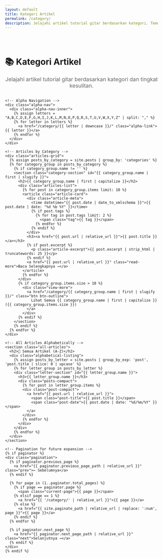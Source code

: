 ```yaml
---
layout: default
title: Kategori Artikel
permalink: /category/
description: Jelajahi artikel tutorial gitar berdasarkan kategori. Temukan chord, teknik, dan tips bermain musik yang sesuai dengan kebutuhan Anda.
---
```


<div class="category-page">
  <div class="container">
    <h1>📚 Kategori Artikel</h1>
    <p class="page-intro">Jelajahi artikel tutorial gitar berdasarkan kategori dan tingkat kesulitan.</p>

    <!-- Alpha Navigation -->
    <div class="alpha-nav">
      <div class="alpha-nav-inner">
        {% assign letters = "A,B,C,D,E,F,G,H,I,J,K,L,M,N,O,P,Q,R,S,T,U,V,W,X,Y,Z" | split: "," %}
        {% for letter in letters %}
          <a href="/category/{{ letter | downcase }}/" class="alpha-link">{{ letter }}</a>
        {% endfor %}
      </div>
    </div>

    <!-- Articles by Category -->
    <div class="articles-grid">
      {% assign posts_by_category = site.posts | group_by: 'categories' %}
      {% for category_group in posts_by_category %}
        {% if category_group.name != '' %}
        <section class="category-section" id="{{ category_group.name | first | slugify }}">
          <h2>{{ category_group.name | first | capitalize }}</h2>
          <div class="articles-list">
            {% for post in category_group.items limit: 10 %}
            <article class="article-card">
              <div class="article-meta">
                <time datetime="{{ post.date | date_to_xmlschema }}">{{ post.date | date: "%d %b %Y" }}</time>
                {% if post.tags %}
                  {% for tag in post.tags limit: 2 %}
                    <span class="tag">{{ tag }}</span>
                  {% endfor %}
                {% endif %}
              </div>
              <h3><a href="{{ post.url | relative_url }}">{{ post.title }}</a></h3>
              {% if post.excerpt %}
                <p class="article-excerpt">{{ post.excerpt | strip_html | truncatewords: 25 }}</p>
              {% endif %}
              <a href="{{ post.url | relative_url }}" class="read-more">Baca Selengkapnya →</a>
            </article>
            {% endfor %}
          </div>
          {% if category_group.items.size > 10 %}
            <div class="view-more">
              <a href="/category/{{ category_group.name | first | slugify }}/" class="btn btn-outline">
                Lihat Semua {{ category_group.name | first | capitalize }} ({{ category_group.items.size }})
              </a>
            </div>
          {% endif %}
        </section>
        {% endif %}
      {% endfor %}
    </div>

    <!-- All Articles Alphabetically -->
    <section class="all-articles">
      <h2>📝 Semua Artikel (A-Z)</h2>
      <div class="alphabetical-listing">
        {% assign posts_by_letter = site.posts | group_by_exp: 'post', 'post.title | slice: 0 | upcase' %}
        {% for letter_group in posts_by_letter %}
        <div class="letter-section" id="{{ letter_group.name }}">
          <h3>{{ letter_group.name }}</h3>
          <div class="posts-compact">
            {% for post in letter_group.items %}
            <div class="post-compact">
              <a href="{{ post.url | relative_url }}">
                <span class="post-title">{{ post.title }}</span>
                <span class="post-date">{{ post.date | date: "%d/%m/%Y" }}</span>
              </a>
            </div>
            {% endfor %}
          </div>
        </div>
        {% endfor %}
      </div>
    </section>

    <!-- Pagination for future expansion -->
    {% if paginator %}
    <div class="pagination">
      {% if paginator.previous_page %}
        <a href="{{ paginator.previous_page_path | relative_url }}" class="prev">← Sebelumnya</a>
      {% endif %}
      
      {% for page in (1..paginator.total_pages) %}
        {% if page == paginator.page %}
          <span class="current-page">{{ page }}</span>
        {% elsif page == 1 %}
          <a href="{{ '/category/' | relative_url }}">{{ page }}</a>
        {% else %}
          <a href="{{ site.paginate_path | relative_url | replace: ':num', page }}">{{ page }}</a>
        {% endif %}
      {% endfor %}
      
      {% if paginator.next_page %}
        <a href="{{ paginator.next_page_path | relative_url }}" class="next">Selanjutnya →</a>
      {% endif %}
    </div>
    {% endif %}
  </div>
</div>

<style>
.category-page {
  padding: 2rem 0;
}

.page-intro {
  font-size: 1.1rem;
  color: #666;
  margin-bottom: 2rem;
  text-align: center;
}

/* Alpha Navigation */
.alpha-nav {
  background: #f8f9fa;
  padding: 1rem;
  border-radius: 8px;
  margin-bottom: 2rem;
  border: 2px solid #e9ecef;
}

.alpha-nav-inner {
  display: flex;
  flex-wrap: wrap;
  justify-content: center;
  gap: 0.5rem;
}

.alpha-link {
  display: inline-block;
  padding: 0.5rem 1rem;
  background: white;
  color: #495057;
  text-decoration: none;
  border-radius: 4px;
  font-weight: 600;
  transition: all 0.2s ease;
  border: 1px solid #dee2e6;
}

.alpha-link:hover, .alpha-link.active {
  background: #c62828;
  color: white;
  transform: translateY(-2px);
}

/* Category Sections */
.category-section {
  margin-bottom: 3rem;
  padding: 2rem;
  background: white;
  border-radius: 10px;
  box-shadow: 0 2px 10px rgba(0,0,0,0.1);
}

.category-section h2 {
  color: #c62828;
  margin-bottom: 1.5rem;
  padding-bottom: 0.5rem;
  border-bottom: 2px solid #f8f9fa;
}

.articles-list {
  display: grid;
  grid-template-columns: repeat(auto-fit, minmax(300px, 1fr));
  gap: 1.5rem;
}

.article-card {
  background: #f8f9fa;
  padding: 1.5rem;
  border-radius: 8px;
  border-left: 4px solid #c62828;
  transition: transform 0.2s ease;
}

.article-card:hover {
  transform: translateY(-3px);
  box-shadow: 0 5px 15px rgba(0,0,0,0.1);
}

.article-meta {
  display: flex;
  gap: 1rem;
  margin-bottom: 0.5rem;
  align-items: center;
}

.article-meta time {
  font-size: 0.85rem;
  color: #6c757d;
}

.tag {
  background: #e3f2fd;
  color: #1976d2;
  padding: 0.2rem 0.5rem;
  border-radius: 12px;
  font-size: 0.75rem;
  font-weight: 500;
}

.article-card h3 {
  margin: 0.5rem 0;
}

.article-card h3 a {
  color: #212529;
  text-decoration: none;
  font-size: 1.1rem;
}

.article-card h3 a:hover {
  color: #c62828;
}

.article-excerpt {
  color: #6c757d;
  font-size: 0.9rem;
  line-height: 1.5;
  margin-bottom: 1rem;
}

.read-more {
  color: #c62828;
  text-decoration: none;
  font-weight: 600;
  font-size: 0.9rem;
}

.read-more:hover {
  color: #b71c1c;
}

.view-more {
  text-align: center;
  margin-top: 1.5rem;
}

/* Alphabetical Listing */
.all-articles {
  background: white;
  padding: 2rem;
  border-radius: 10px;
  box-shadow: 0 2px 10px rgba(0,0,0,0.1);
}

.letter-section {
  margin-bottom: 2rem;
}

.letter-section h3 {
  color: #c62828;
  font-size: 1.5rem;
  margin-bottom: 1rem;
  padding: 0.5rem 1rem;
  background: #f8f9fa;
  border-radius: 6px;
  display: inline-block;
}

.posts-compact {
  display: grid;
  grid-template-columns: repeat(auto-fit, minmax(250px, 1fr));
  gap: 0.5rem;
}

.post-compact {
  border-bottom: 1px solid #f8f9fa;
  padding: 0.75rem 0;
}

.post-compact a {
  display: flex;
  justify-content: space-between;
  align-items: center;
  text-decoration: none;
  color: #495057;
  transition: color 0.2s ease;
}

.post-compact a:hover {
  color: #c62828;
}

.post-title {
  font-weight: 500;
  flex: 1;
}

.post-date {
  font-size: 0.8rem;
  color: #6c757d;
  margin-left: 1rem;
}

/* Pagination */
.pagination {
  display: flex;
  justify-content: center;
  gap: 0.5rem;
  margin-top: 3rem;
}

.pagination a, .pagination span {
  padding: 0.5rem 1rem;
  border: 1px solid #dee2e6;
  border-radius: 4px;
  text-decoration: none;
  color: #495057;
}

.pagination a:hover {
  background: #c62828;
  color: white;
  border-color: #c62828;
}

.pagination .current-page {
  background: #c62828;
  color: white;
  border-color: #c62828;
}

/* Responsive */
@media (max-width: 768px) {
  .articles-list {
    grid-template-columns: 1fr;
  }
  
  .posts-compact {
    grid-template-columns: 1fr;
  }
  
  .post-compact a {
    flex-direction: column;
    align-items: flex-start;
  }
  
  .post-date {
    margin-left: 0;
    margin-top: 0.25rem;
  }
  
  .alpha-nav-inner {
    gap: 0.25rem;
  }
  
  .alpha-link {
    padding: 0.4rem 0.8rem;
    font-size: 0.9rem;
  }
}
</style>

<script>
document.addEventListener('DOMContentLoaded', function() {
  // Smooth scrolling for alpha navigation
  document.querySelectorAll('.alpha-link').forEach(link => {
    link.addEventListener('click', function(e) {
      e.preventDefault();
      const targetId = this.getAttribute('href').substring(1);
      const targetElement = document.getElementById(targetId);
      
      if (targetElement) {
        targetElement.scrollIntoView({
          behavior: 'smooth',
          block: 'start'
        });
        
        // Update active state
        document.querySelectorAll('.alpha-link').forEach(l => l.classList.remove('active'));
        this.classList.add('active');
      }
    });
  });

  // Highlight active letter on scroll
  const observerOptions = {
    rootMargin: '-20% 0px -70% 0px',
    threshold: 0
  };

  const observer = new IntersectionObserver((entries) => {
    entries.forEach(entry => {
      if (entry.isIntersecting) {
        const id = entry.target.id;
        document.querySelectorAll('.alpha-link').forEach(link => {
          link.classList.toggle('active', link.getAttribute('href') === `#${id}`);
        });
      }
    });
  }, observerOptions);

  // Observe letter sections
  document.querySelectorAll('.letter-section').forEach(section => {
    observer.observe(section);
  });
});
</script>
